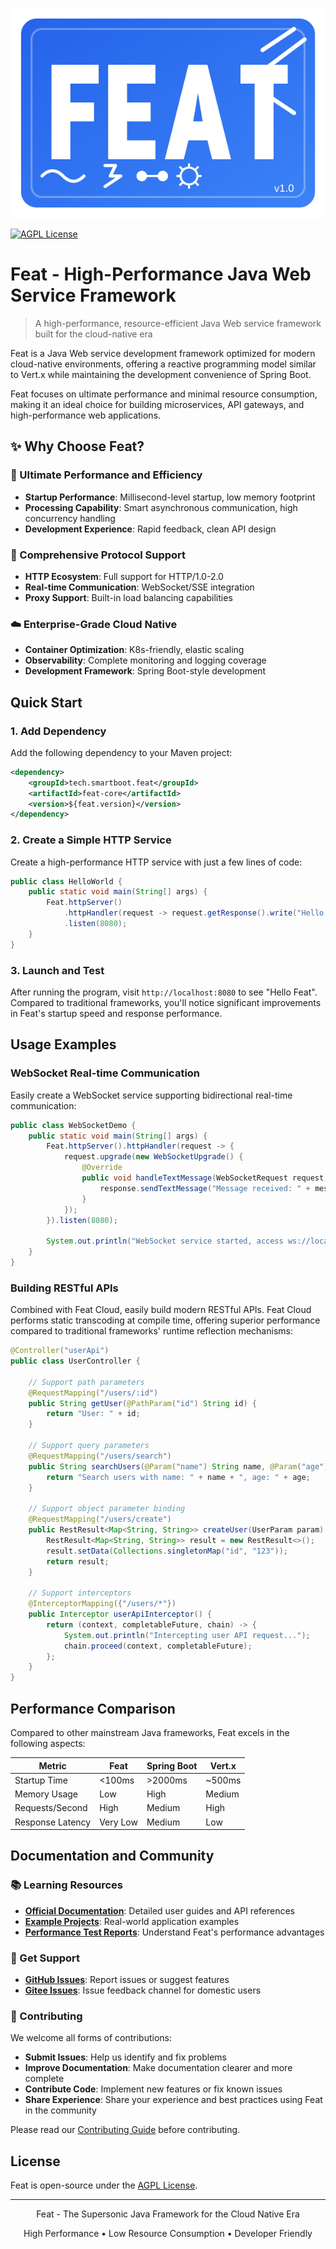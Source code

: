 
![Logo](feat_rect_logo.svg)

[![AGPL License](https://img.shields.io/badge/license-AGPL-blue.svg)](http://www.gnu.org/licenses/agpl-3.0)

# Feat - High-Performance Java Web Service Framework

> A high-performance, resource-efficient Java Web service framework built for the cloud-native era

Feat is a Java Web service development framework optimized for modern cloud-native environments, offering a reactive programming model similar to Vert.x while maintaining the development convenience of Spring Boot.

Feat focuses on ultimate performance and minimal resource consumption, making it an ideal choice for building microservices, API gateways, and high-performance web applications.

## ✨ Why Choose Feat?

### 🚀 Ultimate Performance and Efficiency

- **Startup Performance**: Millisecond-level startup, low memory footprint
- **Processing Capability**: Smart asynchronous communication, high concurrency handling
- **Development Experience**: Rapid feedback, clean API design

### 🔌 Comprehensive Protocol Support

- **HTTP Ecosystem**: Full support for HTTP/1.0-2.0
- **Real-time Communication**: WebSocket/SSE integration
- **Proxy Support**: Built-in load balancing capabilities

### ☁️ Enterprise-Grade Cloud Native

- **Container Optimization**: K8s-friendly, elastic scaling
- **Observability**: Complete monitoring and logging coverage
- **Development Framework**: Spring Boot-style development

## Quick Start

### 1. Add Dependency

Add the following dependency to your Maven project:

```xml
<dependency>
    <groupId>tech.smartboot.feat</groupId>
    <artifactId>feat-core</artifactId>
    <version>${feat.version}</version>
</dependency>
```

### 2. Create a Simple HTTP Service

Create a high-performance HTTP service with just a few lines of code:

```java
public class HelloWorld {
    public static void main(String[] args) {
        Feat.httpServer()
            .httpHandler(request -> request.getResponse().write("Hello Feat"))
            .listen(8080);
    }
}
```

### 3. Launch and Test

After running the program, visit `http://localhost:8080` to see "Hello Feat". Compared to traditional frameworks, you'll notice significant improvements in Feat's startup speed and response performance.

## Usage Examples

### WebSocket Real-time Communication

Easily create a WebSocket service supporting bidirectional real-time communication:

```java
public class WebSocketDemo {
    public static void main(String[] args) {
        Feat.httpServer().httpHandler(request -> {
            request.upgrade(new WebSocketUpgrade() {
                @Override
                public void handleTextMessage(WebSocketRequest request, WebSocketResponse response, String message) {
                    response.sendTextMessage("Message received: " + message);
                }
            });
        }).listen(8080);
        
        System.out.println("WebSocket service started, access ws://localhost:8080");
    }
}
```

### Building RESTful APIs

Combined with Feat Cloud, easily build modern RESTful APIs. Feat Cloud performs static transcoding at compile time, offering superior performance compared to traditional frameworks' runtime reflection mechanisms:

```java
@Controller("userApi")
public class UserController {
    
    // Support path parameters
    @RequestMapping("/users/:id")
    public String getUser(@PathParam("id") String id) {
        return "User: " + id;
    }
    
    // Support query parameters
    @RequestMapping("/users/search")
    public String searchUsers(@Param("name") String name, @Param("age") int age) {
        return "Search users with name: " + name + ", age: " + age;
    }
    
    // Support object parameter binding
    @RequestMapping("/users/create")
    public RestResult<Map<String, String>> createUser(UserParam param) {
        RestResult<Map<String, String>> result = new RestResult<>();
        result.setData(Collections.singletonMap("id", "123"));
        return result;
    }
    
    // Support interceptors
    @InterceptorMapping({"/users/*"})
    public Interceptor userApiInterceptor() {
        return (context, completableFuture, chain) -> {
            System.out.println("Intercepting user API request...");
            chain.proceed(context, completableFuture);
        };
    }
}
```

## Performance Comparison

Compared to other mainstream Java frameworks, Feat excels in the following aspects:

| Metric | Feat | Spring Boot | Vert.x |
|--------|------|-------------|--------|
| Startup Time | <100ms | >2000ms | ~500ms |
| Memory Usage | Low | High | Medium |
| Requests/Second | High | Medium | High |
| Response Latency | Very Low | Medium | Low |

## Documentation and Community

### 📚 Learning Resources

- **[Official Documentation](https://smartboot.tech/feat)**: Detailed user guides and API references
- **[Example Projects](https://gitee.com/smartboot/feat/tree/master/feat-test)**: Real-world application examples
- **[Performance Test Reports](https://smartboot.tech/feat/guides/benchmark/)**: Understand Feat's performance advantages

### 💬 Get Support

- **[GitHub Issues](https://github.com/smartboot/feat/issues)**: Report issues or suggest features
- **[Gitee Issues](https://gitee.com/smartboot/feat/issues)**: Issue feedback channel for domestic users

### 🤝 Contributing

We welcome all forms of contributions:

- **Submit Issues**: Help us identify and fix problems
- **Improve Documentation**: Make documentation clearer and more complete
- **Contribute Code**: Implement new features or fix known issues
- **Share Experience**: Share your experience and best practices using Feat in the community

Please read our [Contributing Guide](CONTRIBUTING.md) before contributing.

## License

Feat is open-source under the [AGPL License](LICENSE).

---

<p align="center">Feat - The Supersonic Java Framework for the Cloud Native Era</p>
<p align="center">High Performance • Low Resource Consumption • Developer Friendly</p>

